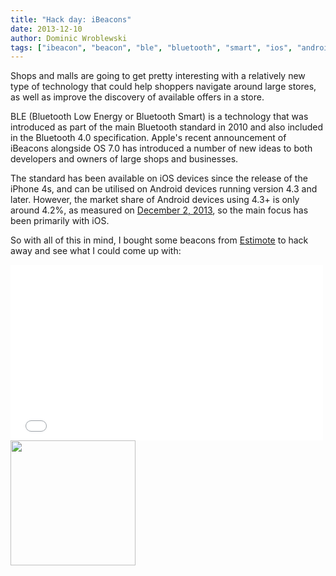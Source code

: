 ```yaml
---
title: "Hack day: iBeacons"
date: 2013-12-10
author: Dominic Wroblewski
tags: ["ibeacon", "beacon", "ble", "bluetooth", "smart", "ios", "android"]
---
```


Shops and malls are going to get pretty interesting with a relatively new type of technology that could help shoppers navigate around large stores, as well as improve the discovery of available offers in a store.

BLE (Bluetooth Low Energy or Bluetooth Smart) is a technology that was introduced as part of the main Bluetooth standard in 2010 and also included in the Bluetooth 4.0 specification. Apple's recent announcement of iBeacons alongside OS 7.0 has introduced a number of new ideas to both developers and owners of large shops and businesses.

The standard has been available on iOS devices since the release of the iPhone 4s, and can be utilised on Android devices running version 4.3 and later. However, the market share of Android devices using 4.3+ is only around 4.2%, as measured on [December 2, 2013](http://developer.android.com/about/dashboards/index.html), so the main focus has been primarily with iOS.

So with all of this in mind, I bought some beacons from [Estimote](http://estimote.com/) to hack away and see what I could come up with:

<iframe src="//player.vimeo.com/video/81510092" width="500" height="281" allowfullscreen="allowfullscreen" frameborder="0">&nbsp;</iframe>

<img width="200" src="/posts/ibeacons/beacon-app.png" />


